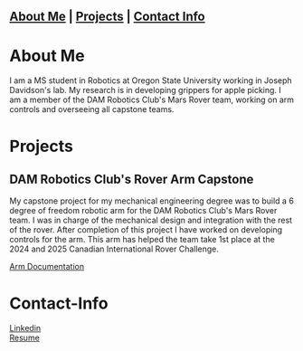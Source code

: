 ## [About Me](#About-Me) | [Projects](#Projects) | [Contact Info](#Contact-Info)

# About Me
I am a MS student in Robotics at Oregon State University working in Joseph Davidson's lab. My research is in developing grippers for apple picking. I am a member of the DAM Robotics Club's Mars Rover team, working on arm controls and overseeing all capstone teams. 

# Projects
## DAM Robotics Club's Rover Arm Capstone
My capstone project for my mechanical engineering degree was to build a 6 degree of freedom robotic arm for the DAM Robotics Club's Mars Rover team. I was in charge of the mechanical design and integration with the rest of the rover. After completion of this project I have worked on developing controls for the arm. This arm has helped the team take 1st place at the 2024 and 2025 Canadian International Rover Challenge. 

[Arm Documentation](https://docs.google.com/document/d/13uRC1JOV667TKkACFqtS4sCZ-jNgLG6Qm5oc5GuypL4/edit?usp=sharing)

# Contact-Info
[Linkedin](https://www.linkedin.com/in/jared-northrop/)  
[Resume](https://docs.google.com/document/d/1LlL3hT_y2o_coPMuEbVCYdWE0l-Zv4zj8X2QgrYNk70/edit?usp=sharing)
